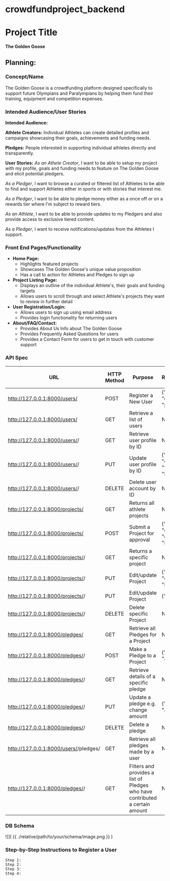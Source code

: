 # crowdfundproject_backend

# Project Title
__The Golden Goose__

## Planning:
### Concept/Name
The Golden Goose is a crowdfunding platform designed specifically to support future Olympians and Paralympians by helping them fund their training, equipment and competition expenses.

### Intended Audience/User Stories
**Intended Audience:**

**Athlete Creators:** Individual Athletes can create detailed profiles and campaigns showcasing their goals, achievements and funding needs. 

**Pledges:** People interested in supporting individual athletes directly and transparently.

**User Stories:**
*As an Athete Creator*, I want to be able to setup my project with my profile, goals and funding needs to feature on The Golden Goose and elicit potential pledgers. 

*As a Pledger*, I want to browse a curated or filtered list of Athletes to be able to find and support Athletes either in sports or with stories that interest me. 

*As a Pledger*, I want to be able to pledge money either as a once off or on a rewards tier where I'm subject to reward tiers.

*As an Athlete*, I want to be able to provide updates to my Pledgers and also provide access to exclusive tiered content. 

*As a Pledger*, I want to receive notifications/updates from the Athletes I support.


### Front End Pages/Functionality
- **Home Page:**
    - Highlights featured projects
    - Showcases The Golden Goose's unique value proposition
    - Has a call to action for Athletes and Pledges to sign up
- **Project Listing Page:**
    - Displays an outline of the individual Athlete's, their goals and funding targets
    - Allows users to scroll through and select Athlete's projects they want to review in further detail
- **User Registration/Login:**
    - Allows users to sign up using email address
    - Provides login functionality for returning users
- **About/FAQ/Contact:**
    - Provides About Us Info about The Golden Goose
    - Provides Frequently Asked Questions for users
    - Provides a Contact Form for users to get in touch with customer support

### API Spec
| URL | HTTP Method | Purpose | Request Body | Expected Response Code | Authentication/Authorisation | Status |
| ---| ----------- | ------- | ------- | ------------ | --------------------- | ---------------------------- |
| http://127.0.0.1:8000/users/ | POST | Register a New User | {"username", "email", "password"} | 201 | N/A | PASS |
| http://127.0.0.1:8000/users/     | GET | Retrieve a list of users  | N/A  | 200 | Authenticated Admin | PASS |
| http://127.0.0.1:8000/users/<pk>/     | GET  | Retrieve user profile by ID  | N/A | 200 | Authenticated User or Admin | PASS |
| http://127.0.0.1:8000/users/<pk>/ | PUT | Update user profile by ID | {"username", "email", "first_name", "last_name"} | 200 | Authenticated User or Admin | PASS |
| http://127.0.0.1:8000/users/<pk>/ | DELETE | Delete user account by ID  | N/A | 204 | Authenticated User | PASS |
| http://127.0.0.1:8000/projects/    | GET | Returns all athlete projects  | N/A | 200 | Authenticated Admin | PASS |
| http://127.0.0.1:8000/projects/    | POST | Submit a Project for approval  | {"title", "description", "goal", "image"} | 201 | Authenticated User(Project_Owner) | PASS |
| http://127.0.0.1:8000/projects/<pk>/    | GET | Returns a specific project  | N/A | 200 | Authenticated User(Project_Owner or Admin) | PASS |
| http://127.0.0.1:8000/projects/<pk>/    | PUT | Edit/update Project   | {"title", "description", "image"}  | 200 | Authenticated User(Project_Owner or Admin) | PASS |
| http://127.0.0.1:8000/projects/<pk>/    | PUT | Edit/update Project   | {"goal"}  | 200 | Authenticated Admin | PASS |
| http://127.0.0.1:8000/projects/<pk>/    | DELETE | Delete specific Project | N/A | 204 | Authenticated Admin | PASS |
| http://127.0.0.1:8000/pledges/    | GET | Retrieve all Pledges for a Project | N/A  | 200 | Authenticated User(Project_Owner or Admin) | PASS |
| http://127.0.0.1:8000/pledges/<pk>/    | POST | Make a Pledge to a Project | {"amount", "anonymous"}   | 201 | Authenticated User | PASS |
| http://127.0.0.1:8000/pledges/<pk>/    | GET | Retrieve details of a specific pledge | N/A  | 200 | Authenticated User(Project_Owner or Admin) | PASS  |
| http://127.0.0.1:8000/pledges/<pk>/    | PUT | Update a pledge e.g. change amount | {"amount", "anonymous"}   | 200 | Authenticated User | PASS |
| http://127.0.0.1:8000/pledges/<pk>/    | DELETE | Delete a pledge | N/A | 204 | Authenticated Admin | PASS  |
| http://127.0.0.1:8000/users/<pk>/pledges/    | GET | Retrieve all pledges made by a user | N/A | 200 |  Authenticated User(Project_Owner or Admin) | PASS |
| http://127.0.0.1:8000/pledges/<pk>/ | GET | Filters and provides a list of Pledges who have contributed a certain amount | N/A | 200 | Authenticated User(Project_Owner or Admin) | PASS |

### DB Schema
![]( {{ ./relative/path/to/your/schema/image.png }} )

### Step-by-Step Instructions to Register a User
    Step 1:
    Step 2:
    Step 3:
    Step 4:
```